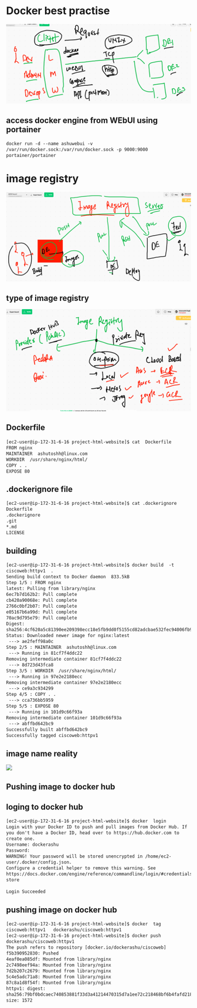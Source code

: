 # Docker best practise 

<img src="remotecre.png">

## access docker engine from WEbUI  using portainer 

```
docker run -d --name ashuwebui -v /var/run/docker.sock:/var/run/docker.sock -p 9000:9000 portainer/portainer 
```

# image registry 

<img src="reg.png">

## type of image registry 

<img src="regt.png">

## Dockerfile 

```
[ec2-user@ip-172-31-6-16 project-html-website]$ cat  Dockerfile 
FROM nginx
MAINTAINER  ashutoshh@linux.com
WORKDIR  /usr/share/nginx/html/
COPY . . 
EXPOSE 80

```

## .dockerignore file 

```
[ec2-user@ip-172-31-6-16 project-html-website]$ cat .dockerignore 
Dockerfile
.dockerignore
.git
*.md
LICENSE

```

## building 
```
[ec2-user@ip-172-31-6-16 project-html-website]$ docker build  -t  ciscoweb:httpv1  . 
Sending build context to Docker daemon  833.5kB
Step 1/5 : FROM nginx
latest: Pulling from library/nginx
6ec7b7d162b2: Pull complete 
cb420a90068e: Pull complete 
2766c0bf2b07: Pull complete 
e05167b6a99d: Pull complete 
70ac9d795e79: Pull complete 
Digest: sha256:4cf620a5c81390ee209398ecc18e5fb9dd0f5155cd82adcbae532fec94006fb9
Status: Downloaded newer image for nginx:latest
 ---> ae2feff98a0c
Step 2/5 : MAINTAINER  ashutoshh@linux.com
 ---> Running in 81cf7f4ddc22
Removing intermediate container 81cf7f4ddc22
 ---> 8d723d43fca8
Step 3/5 : WORKDIR  /usr/share/nginx/html/
 ---> Running in 97e2e2180ecc
Removing intermediate container 97e2e2180ecc
 ---> ce9a3c934299
Step 4/5 : COPY . .
 ---> cca736bb5959
Step 5/5 : EXPOSE 80
 ---> Running in 101d9c66f93a
Removing intermediate container 101d9c66f93a
 ---> abffbd642bc9
Successfully built abffbd642bc9
Successfully tagged ciscoweb:httpv1

```


## image name reality 

<img src="imgname.png">

## Pushing image to docker hub 

## loging to docker hub 

```
[ec2-user@ip-172-31-6-16 project-html-website]$ docker  login  
Login with your Docker ID to push and pull images from Docker Hub. If you don't have a Docker ID, head over to https://hub.docker.com to create one.
Username: dockerashu
Password: 
WARNING! Your password will be stored unencrypted in /home/ec2-user/.docker/config.json.
Configure a credential helper to remove this warning. See
https://docs.docker.com/engine/reference/commandline/login/#credentials-store

Login Succeeded

```
## pushing image on docker hub 

```
[ec2-user@ip-172-31-6-16 project-html-website]$ docker  tag  ciscoweb:httpv1   dockerashu/ciscoweb:httpv1 
[ec2-user@ip-172-31-6-16 project-html-website]$ docker push dockerashu/ciscoweb:httpv1 
The push refers to repository [docker.io/dockerashu/ciscoweb]
f5b390952830: Pushed 
4eaf0ea085df: Mounted from library/nginx 
2c7498eef94a: Mounted from library/nginx 
7d2b207c2679: Mounted from library/nginx 
5c4e5adc71a8: Mounted from library/nginx 
87c8a1d8f54f: Mounted from library/nginx 
httpv1: digest: sha256:79bf0bdcaec740853881f33d3a41214470315d7a1ee72c218468bf6b4fafd218 size: 1572

```

